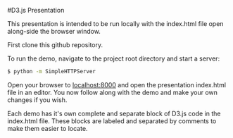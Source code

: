 #D3.js Presentation

This presentation is intended to be run locally with the index.html file open along-side the browser window.

First clone this github repository.

To run the demo, navigate to the project root directory and start a server:

```sh
$ python -m SimpleHTTPServer
```
Open your browser to [localhost:8000](http://localhost:8000) and open the presentation index.html file in an editor. You now follow along with the demo and make your own changes if you wish.

Each demo has it's own complete and separate block of D3.js code in the index.html file. These blocks are labeled and separated by comments to make them easier to locate.

